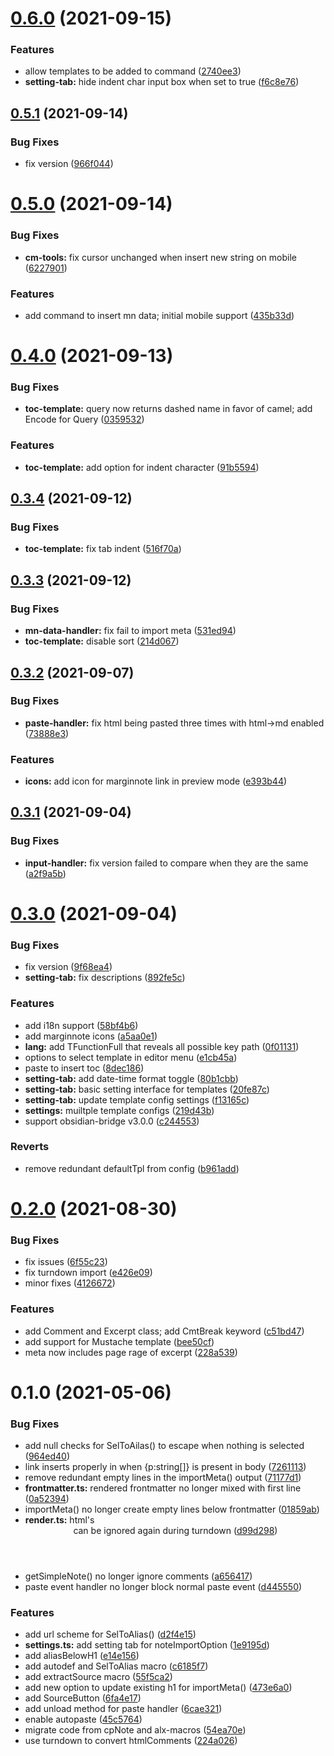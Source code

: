 # [0.6.0](https://github.com/aidenlx/marginnote-companion/compare/0.5.1...0.6.0) (2021-09-15)


### Features

* allow templates to be added to command ([2740ee3](https://github.com/aidenlx/marginnote-companion/commit/2740ee337a8d97d1300f9483281fb2166eb682d7))
* **setting-tab:** hide indent char input box when set to true ([f6c8e76](https://github.com/aidenlx/marginnote-companion/commit/f6c8e76475ecb6605bad6b6426580977c5776684))

## [0.5.1](https://github.com/aidenlx/marginnote-companion/compare/0.5.0...0.5.1) (2021-09-14)


### Bug Fixes

* fix version ([966f044](https://github.com/aidenlx/marginnote-companion/commit/966f044f86602fdff8dad83c693e09e88c6936b3))

# [0.5.0](https://github.com/aidenlx/marginnote-companion/compare/0.4.0...0.5.0) (2021-09-14)


### Bug Fixes

* **cm-tools:** fix cursor unchanged when insert new string on mobile ([6227901](https://github.com/aidenlx/marginnote-companion/commit/6227901ae5c847264ae94a62009d275cfeabf891))


### Features

* add command to insert mn data; initial mobile support ([435b33d](https://github.com/aidenlx/marginnote-companion/commit/435b33d5ea25659a42ca2d818111a88b2b6599ff))

# [0.4.0](https://github.com/aidenlx/marginnote-companion/compare/0.3.4...0.4.0) (2021-09-13)


### Bug Fixes

* **toc-template:** query now returns dashed name in favor of camel; add Encode for Query ([0359532](https://github.com/aidenlx/marginnote-companion/commit/035953241d5723452d127140fc59d009b7194272))


### Features

* **toc-template:** add option for indent character ([91b5594](https://github.com/aidenlx/marginnote-companion/commit/91b55944e508d0285d93f43b154f55f74bad46c6))

## [0.3.4](https://github.com/aidenlx/marginnote-companion/compare/0.3.3...0.3.4) (2021-09-12)


### Bug Fixes

* **toc-template:** fix tab indent ([516f70a](https://github.com/aidenlx/marginnote-companion/commit/516f70a0287ac017672a240669e0106274331393))

## [0.3.3](https://github.com/aidenlx/marginnote-companion/compare/0.3.2...0.3.3) (2021-09-12)


### Bug Fixes

* **mn-data-handler:** fix fail to import meta ([531ed94](https://github.com/aidenlx/marginnote-companion/commit/531ed942b964f10bd74b9208963fab74afbe0b99))
* **toc-template:** disable sort ([214d067](https://github.com/aidenlx/marginnote-companion/commit/214d06763cb53e57c30331e9006845d4bcd9badb))

## [0.3.2](https://github.com/aidenlx/marginnote-companion/compare/0.3.1...0.3.2) (2021-09-07)


### Bug Fixes

* **paste-handler:** fix html being pasted three times with html->md enabled ([73888e3](https://github.com/aidenlx/marginnote-companion/commit/73888e36f89f60142bcc14a4d2d1b17dfbaf66de))


### Features

* **icons:** add icon for marginnote link in preview mode ([e393b44](https://github.com/aidenlx/marginnote-companion/commit/e393b441362e4da2cbcbeb52772993595422e64e))

## [0.3.1](https://github.com/aidenlx/marginnote-companion/compare/0.3.0...0.3.1) (2021-09-04)


### Bug Fixes

* **input-handler:** fix version failed to compare when they are the same ([a2f9a5b](https://github.com/aidenlx/marginnote-companion/commit/a2f9a5b64524d525f2a21c2dc2467ee86d8934ed))

# [0.3.0](https://github.com/aidenlx/marginnote-companion/compare/0.2.0...0.3.0) (2021-09-04)


### Bug Fixes

* fix version ([9f68ea4](https://github.com/aidenlx/marginnote-companion/commit/9f68ea434d4cb5d5454fc10b3fd64beed6dff699))
* **setting-tab:** fix descriptions ([892fe5c](https://github.com/aidenlx/marginnote-companion/commit/892fe5c4211fe106baf5a3b8b5f0a1ba90dfa388))


### Features

* add i18n support ([58bf4b6](https://github.com/aidenlx/marginnote-companion/commit/58bf4b69f37d87fc441e88d11a6ad07a8089666a))
* add marginnote icons ([a5aa0e1](https://github.com/aidenlx/marginnote-companion/commit/a5aa0e195d355f98e95ab8a252eb27760ea6103c))
* **lang:** add TFunctionFull that reveals all possible key path ([0f01131](https://github.com/aidenlx/marginnote-companion/commit/0f011314eaec8eb03696472de6e597e1eeea0dea))
* options to select template in editor menu ([e1cb45a](https://github.com/aidenlx/marginnote-companion/commit/e1cb45a1d74f8031b0461b9c4be0c4b9b3364a97))
* paste to insert toc ([8dec186](https://github.com/aidenlx/marginnote-companion/commit/8dec186d1191ab3b4628a02cd1a7df06408e0c3a))
* **setting-tab:** add date-time format toggle ([80b1cbb](https://github.com/aidenlx/marginnote-companion/commit/80b1cbb495988728e5907f97b9a4e813dd23374e))
* **setting-tab:** basic setting interface for templates ([20fe87c](https://github.com/aidenlx/marginnote-companion/commit/20fe87c7c68913a665c3de64eb8ea871690293e8))
* **setting-tab:** update template config settings ([f13165c](https://github.com/aidenlx/marginnote-companion/commit/f13165cfa1f04153d249effcd3efa60229836181))
* **settings:** muiltple template configs ([219d43b](https://github.com/aidenlx/marginnote-companion/commit/219d43bc82762449745d9aa26340c9d755e60b43))
* support obsidian-bridge v3.0.0 ([c244553](https://github.com/aidenlx/marginnote-companion/commit/c2445533d7ee144e1b6f5c02591a4f0507127955))


### Reverts

* remove redundant defaultTpl from config ([b961add](https://github.com/aidenlx/marginnote-companion/commit/b961add659acc51f1cdf26d9419eec8475613d7f))

# [0.2.0](https://github.com/aidenlx/marginnote-companion/compare/0.1.0...0.2.0) (2021-08-30)


### Bug Fixes

* fix issues ([6f55c23](https://github.com/aidenlx/marginnote-companion/commit/6f55c236bb89fb120d0d4269f5fc70c11ec13047))
* fix turndown import ([e426e09](https://github.com/aidenlx/marginnote-companion/commit/e426e092a3b9b9f4fc2f9d74de5c52b7a2618735))
* minor fixes ([4126672](https://github.com/aidenlx/marginnote-companion/commit/4126672685d609eaa08abd1f8a0b5b7c0e9de6ae))


### Features

* add Comment and Excerpt class; add CmtBreak keyword ([c51bd47](https://github.com/aidenlx/marginnote-companion/commit/c51bd470eb345e2630cf03b6513ebe334bf356af))
* add support for Mustache template ([bee50cf](https://github.com/aidenlx/marginnote-companion/commit/bee50cfcfc0ecf11affe910b0d46a08d9110b9cf))
* meta now includes page rage of excerpt ([228a539](https://github.com/aidenlx/marginnote-companion/commit/228a5394fb425a811676982d332cef491750394f))

# 0.1.0 (2021-05-06)


### Bug Fixes

* add null checks for SelToAilas() to escape when nothing is selected ([964ed40](https://github.com/alx-plugins/marginnote-companion/commit/964ed40d1c40741c38ea2e75af648b81328ff206))
* link inserts properly in when {p:string[]} is present in body ([7261113](https://github.com/alx-plugins/marginnote-companion/commit/7261113c61f45b93d964bcd19daa5be1e43e68c5))
* remove redundant empty lines in the importMeta() output ([71177d1](https://github.com/alx-plugins/marginnote-companion/commit/71177d1b5897b77ce001071835890ace5b46c9d4))
* **frontmatter.ts:** rendered frontmatter no longer mixed with first line ([0a52394](https://github.com/alx-plugins/marginnote-companion/commit/0a52394fe4e275e0fe6fa15f40ff25dc74674a08))
* importMeta() no longer create empty lines below frontmatter ([01859ab](https://github.com/alx-plugins/marginnote-companion/commit/01859ab99a63afabcc2f9a1f6bb63b5805b96b08))
* **render.ts:** html's <header> can be ignored again during turndown ([d99d298](https://github.com/alx-plugins/marginnote-companion/commit/d99d2986828ab8f807df2513cde65400ff21609d))
* getSimpleNote() no longer ignore comments ([a656417](https://github.com/alx-plugins/marginnote-companion/commit/a65641753bf4ace315eeeced703193c4c6b4fadd))
* paste event handler no longer block normal paste event ([d445550](https://github.com/alx-plugins/marginnote-companion/commit/d445550c9b470a4c81a76d0acfedc6c99e85f522))


### Features

* add url scheme for SelToAlias() ([d2f4e15](https://github.com/alx-plugins/marginnote-companion/commit/d2f4e15b0d3cb2c46c66db30c3d37ba1f852d718))
* **settings.ts:** add setting tab for noteImportOption ([1e9195d](https://github.com/alx-plugins/marginnote-companion/commit/1e9195db5cb8ee5d7b589896edc563492db1fdb1))
* add aliasBelowH1 ([e14e156](https://github.com/alx-plugins/marginnote-companion/commit/e14e15627f765abb40c25e97326097a51f82b110))
* add autodef and SelToAlias macro ([c6185f7](https://github.com/alx-plugins/marginnote-companion/commit/c6185f73f7fa3e529671d7bdf6ea64fbfdfeab72))
* add extractSource macro ([55f5ca2](https://github.com/alx-plugins/marginnote-companion/commit/55f5ca20a987115ed673b568a0800cc2544e3908))
* add new option to update existing h1 for importMeta() ([473e6a0](https://github.com/alx-plugins/marginnote-companion/commit/473e6a02a329173872ddb49503d2c6f33e93d371))
* add SourceButton ([6fa4e17](https://github.com/alx-plugins/marginnote-companion/commit/6fa4e17a3aeab1d92b89246032d16ab27f56c549))
* add unload method for paste handler ([6cae321](https://github.com/alx-plugins/marginnote-companion/commit/6cae321dc5753768418a63810f36317574ea2c1a))
* enable autopaste ([45c5764](https://github.com/alx-plugins/marginnote-companion/commit/45c5764a6a3d0230eadfcd2cf6810d3aedab4665))
* migrate code from cpNote and alx-macros ([54ea70e](https://github.com/alx-plugins/marginnote-companion/commit/54ea70e3b19c4cd0e4710328d3270f2742609285))
* use turndown to convert htmlComments ([224a026](https://github.com/alx-plugins/marginnote-companion/commit/224a02658eb46e4f7551171c9be57cea0a094002))


